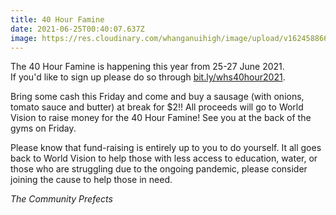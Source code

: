 ```yaml
---
title: 40 Hour Famine
date: 2021-06-25T00:40:07.637Z
image: https://res.cloudinary.com/whanganuihigh/image/upload/v1624588666/Events/world_vision_40_hours_famine.jpg
---
```

The 40 Hour Famine is happening this year from 25-27 June 2021.  
If you'd like to sign up please do so through [bit.ly/whs40hour2021](https://docs.google.com/forms/d/e/1FAIpQLSel49keR0Uaf-AhxnS6NYX9qpFvQ4HpMxzZ35ZCJYv3qlxR_g/viewform).

Bring some cash this Friday and come and buy a sausage (with onions, tomato sauce and butter) at break for $2!! All proceeds will go to World Vision to raise money for the 40 Hour Famine! See you at the back of the gyms on Friday.

Please know that fund-raising is entirely up to you to do yourself. It all goes back to World Vision to help those with less access to education, water, or those who are struggling due to the ongoing pandemic, please consider joining the cause to help those in need.  

*The Community Prefects*